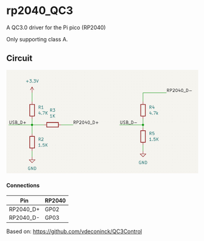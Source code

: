 # rp2040_QC3
A QC3.0 driver for the Pi pico (RP2040)

Only supporting class A.

## Circuit

![Circuit](QC3_circuit.png)

#### Connections

|  Pin   |  RP2040  |
| ----------- | -----------|
| RP2040_D+       | GP02   |
| RP2040_D-     | GP03   |

Based on: https://github.com/vdeconinck/QC3Control
